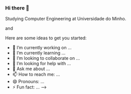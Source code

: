 ### Hi there 👋

Studying Computer Engineering at Universidade do Minho.
<!--
**JoaoRamoss/JoaoRamoss** is a ✨ _special_ ✨ repository because its `README.md` (this file) appears on your GitHub profile.

<!-- MEDIUM:START --> <!-- MEDIUM:END --> and <!-- DEVTO:START --> <!-- DEVTO:END -->

Here are some ideas to get you started:

- 🔭 I’m currently working on ...
- 🌱 I’m currently learning ...
- 👯 I’m looking to collaborate on ...
- 🤔 I’m looking for help with ...
- 💬 Ask me about ...
- 📫 How to reach me: ...
- 😄 Pronouns: ...
- ⚡ Fun fact: ...
-->

